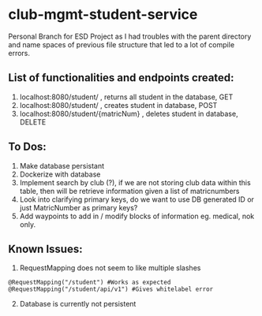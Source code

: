 # club-mgmt-student-service

Personal Branch for ESD Project as I had troubles with the parent directory and name spaces of previous file structure that led to a lot of compile errors.

## List of functionalities and endpoints created:
1. localhost:8080/student/ , returns all student in the database, GET
2. localhost:8080/student/ , creates student in database, POST
3. localhost:8080/student/{matricNum} , deletes student in database, DELETE

## To Dos:
1. Make database persistant
2. Dockerize with database
3. Implement search by club (?), if we are not storing club data within this table, then will be retrieve information given a list of matricnumbers
4. Look into clarifying primary keys, do we want to use DB generated ID or just MatricNumber as primary keys? 
5. Add waypoints to add in / modify blocks of information eg. medical, nok only.

## Known Issues:
1. RequestMapping does not seem to like multiple slashes
```
@RequestMapping("/student") #Works as expected
@RequestMapping("/student/api/v1") #Gives whitelabel error
```
2. Database is currently not persistent
